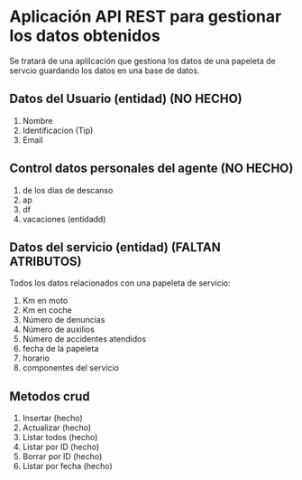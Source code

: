 # Aplicación API REST para gestionar los datos obtenidos
Se tratará de una aplilcación que gestiona los datos de una papeleta de servcio guardando
los datos en una base de datos.

##  Datos del Usuario (entidad) (NO HECHO)

1. Nombre 
2. Identificacion (Tip)
3. Email
 
## Control datos personales del agente (NO HECHO)
1. de los dias de descanso
2. ap
3. df
4. vacaciones (entidadd)


## Datos del servicio (entidad) (FALTAN ATRIBUTOS)
Todos los datos relacionados con una papeleta de servicio:
1. Km en moto
2. Km en coche
3. Número de denuncias
4. Número de auxilios
5. Número de accidentes atendidos
6. fecha de la papeleta
7. horario
8. componentes del servicio

## Metodos crud

1. Insertar (hecho)
2. Actualizar (hecho)
3. Listar todos (hecho)
4. Listar por ID (hecho)
5. Borrar por ID (hecho)
6. Listar por fecha (hecho)


